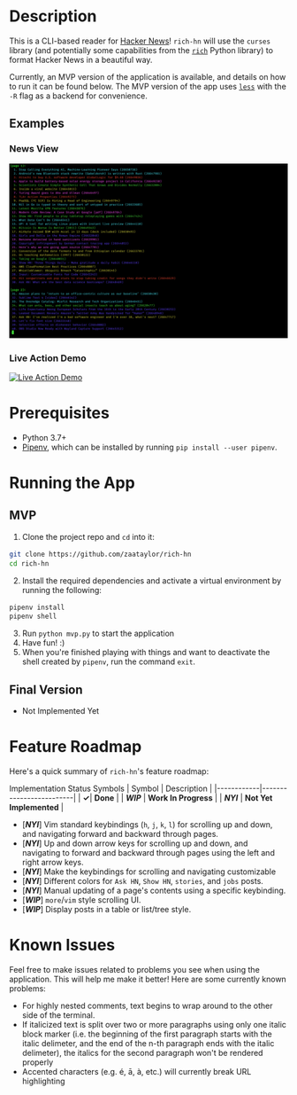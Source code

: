 # Description

This is a CLI-based reader for [Hacker News](https://news.ycombinator.com/)! `rich-hn` will use the `curses` library (and potentially some capabilities from the [`rich`](https://github.com/willmcgugan/rich) Python library) to format Hacker News in a beautiful way.

Currently, an MVP version of the application is available, and details on how to run it can be found below. The MVP version of the app uses [`less`](https://man7.org/linux/man-pages/man1/less.1.html) with the `-R` flag as a backend for convenience. 

## Examples

### News View
![News View](assets/rich-hn-news-view.png)

### Live Action Demo
[![Live Action Demo](assets/rich-hn-news-view-2.png)](https://www.youtube.com/watch?v=TYElDtGCVlo)

# Prerequisites

- Python 3.7+
- [Pipenv](https://pipenv.pypa.io/en/latest/), which can be installed by running `pip install --user pipenv`.

# Running the App

## MVP
1. Clone the project repo and `cd` into it:
```bash
git clone https://github.com/zaataylor/rich-hn
cd rich-hn
```
2. Install the required dependencies and activate a virtual environment by running the following:
```bash
pipenv install
pipenv shell
```
3. Run `python mvp.py` to start the application
4. Have fun! :)
5. When you're finished playing with things and want to deactivate the shell created by `pipenv`, run the command `exit`.

## Final Version
- Not Implemented Yet

# Feature Roadmap

Here's a quick summary of `rich-hn`'s feature roadmap:

Implementation Status Symbols
| Symbol     | Description             |
|------------|-------------------------|
| **&check;**| **Done**                |
| **_WIP_**  | **Work In Progress**    |
| **_NYI_**  | **Not Yet Implemented** |


- [**_NYI_**] Vim standard keybindings (`h`, `j`, `k`, `l`) for scrolling up and down, and navigating forward and backward through pages.
- [**_NYI_**] Up and down arrow keys for scrolling up and down, and navigating to forward and backward through pages using the left and right arrow keys.
- [**_NYI_**] Make the keybindings for scrolling and navigating customizable
- [**_NYI_**] Different colors for `Ask HN`, `Show HN`, `stories`, and `jobs` posts.
- [**_NYI_**] Manual updating of a page's contents using a specific keybinding.
- [**_WIP_**] `more`/`vim` style scrolling UI.
- [**_WIP_**] Display posts in a table or list/tree style.

# Known Issues
Feel free to make issues related to problems you see when using the application. This will help me make it better! Here are some currently known problems:
- For highly nested comments, text begins to wrap around to the other side of the terminal.
- If italicized text is split over two or more paragraphs using only one italic block marker (i.e. the beginning of the first paragraph starts with the italic delimeter, and the end of the n-th paragraph ends with the italic delimeter), the italics for the second paragraph won't be rendered properly
- Accented characters (e.g. é, ā, à, etc.) will currently break URL highlighting 